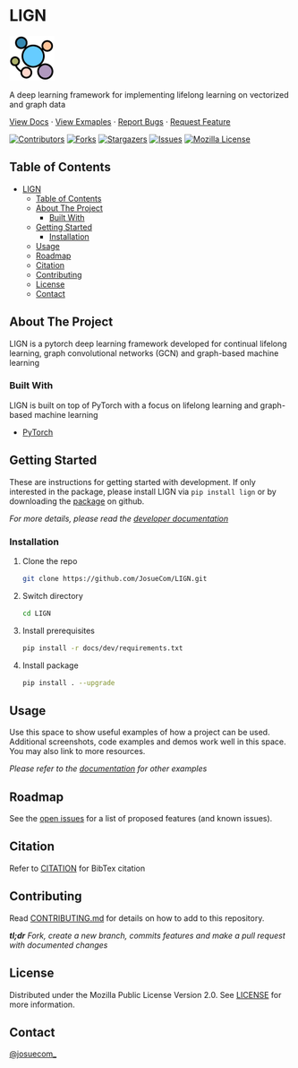 # LIGN

[![LIGN logo](docs/imgs/logo.png "LIGN logo")][repo-url]

A deep learning framework for implementing lifelong learning on vectorized and graph data

[View Docs][docs-url]
·
[View Exmaples][examples-url]
·
[Report Bugs][bugs-url]
·
[Request Feature][bugs-url]

[![Contributors][contributors-shield]][contributors-url]
[![Forks][forks-shield]][forks-url]
[![Stargazers][stars-shield]][stars-url]
[![Issues][issues-shield]][issues-url]
[![Mozilla License][license-shield]][license-url]

## Table of Contents

- [LIGN](#lign)
  - [Table of Contents](#table-of-contents)
  - [About The Project](#about-the-project)
    - [Built With](#built-with)
  - [Getting Started](#getting-started)
    - [Installation](#installation)
  - [Usage](#usage)
  - [Roadmap](#roadmap)
  - [Citation](#citation)
  - [Contributing](#contributing)
  - [License](#license)
  - [Contact](#contact)

## About The Project

LIGN is a pytorch deep learning framework developed for continual lifelong learning, graph convolutional networks (GCN) and graph-based machine learning

### Built With

LIGN is built on top of PyTorch with a focus on lifelong learning and graph-based machine learning

- [PyTorch](https://pytorch.org)

## Getting Started

These are instructions for getting started with development. If only interested in the package, please install LIGN via ``pip install lign`` or by downloading the [package][release-url] on github.

_For more details, please read the [developer documentation](docs/dev)_

### Installation

1. Clone the repo

   ```sh
   git clone https://github.com/JosueCom/LIGN.git
   ```

2. Switch directory

   ```sh
   cd LIGN
   ```

3. Install prerequisites

   ```sh
   pip install -r docs/dev/requirements.txt
   ```

4. Install package

   ```sh
   pip install . --upgrade
   ```

## Usage

Use this space to show useful examples of how a project can be used. Additional screenshots, code examples and demos work well in this space. You may also link to more resources.

_Please refer to the [documentation](docs/examples) for other examples_

<!-- ROADMAP -->
## Roadmap

See the [open issues][issues-url] for a list of proposed features (and known issues).

## Citation

Refer to [CITATION](docs/CITATION) for BibTex citation

## Contributing

Read [CONTRIBUTING.md](docs/CONTRIBUTING.md) for details on how to add to this repository.

_**tl;dr** Fork, create a new branch, commits features and make a pull request with documented changes_

## License

Distributed under the Mozilla Public License Version 2.0. See [LICENSE](LICENSE) for more information.

## Contact

[@josuecom_](https://github.com/JosueCom)

<!-- MARKDOWN LINKS & IMAGES -->
<!-- https://www.markdownguide.org/basic-syntax/#reference-style-links -->
[contributors-shield]: https://img.shields.io/github/contributors/JosueCom/LIGN.svg?style=for-the-badge
[contributors-url]: https://github.com/JosueCom/LIGN/graphs/contributors
[forks-shield]: https://img.shields.io/github/forks/JosueCom/LIGN.svg?style=for-the-badge
[forks-url]: https://github.com/JosueCom/LIGN/network/members
[stars-shield]: https://img.shields.io/github/stars/JosueCom/LIGN.svg?style=for-the-badge
[stars-url]: https://github.com/JosueCom/LIGN/stargazers
[issues-shield]: https://img.shields.io/github/issues/JosueCom/LIGN.svg?style=for-the-badge
[issues-url]: https://github.com/JosueCom/LIGN/issues
[license-shield]: https://img.shields.io/github/license/JosueCom/LIGN.svg?style=for-the-badge
[license-url]: https://github.com/JosueCom/LIGN/blob/master/LICENSE
[product-screenshot]: images/screenshot.png
[docs-url]: https://github.com/JosueCom/LIGN/tree/master/docs
[examples-url]: https://github.com/JosueCom/LIGN/tree/master/docs/examples
[bugs-url]: https://github.com/JosueCom/LIGN/issues
[release-url]: https://github.com/JosueCom/LIGN/releases
[issues-url]: https://github.com/JosueCom/LIGN/issues
[repo-url]: https://github.com/JosueCom/LIGN
